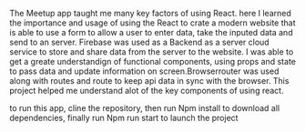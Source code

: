 The Meetup app taught me many key factors of using React. here I learned the importance and usage of using the React to crate a modern website that is able to use a form to allow a user to enter data, take the inputed data and send to an server. Firebase was used as a Backend as a server cloud service to store and share data from the server to the website. I was able to get a greate understandign of functional components, using props and state to pass data and update information on screen.Browserrouter was used along with routes and route to keep api data in sync with the browser. This project helped me understand alot of the key components of using react. 



to run this app, cline the repository, then run Npm install to download all dependencies, finally run Npm run start to launch the project




